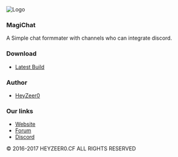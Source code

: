 <!DOCTYPE html>
<html>
<img src="http://api.heyzeer0.cf/jenkins/magichat/logo.png" alt="Logo">
<h3>MagiChat</h3>
<p>A Simple chat formmater with channels who can integrate discord.</p>

<h3>Download</h3>
<ul>
  <li><a href="http://ci.heyzeer0.cf/job/MagiChat/lastSuccessfulBuild/artifact/build/libs/MagiChat-3.0-all.jar">Latest Build</a></li>
</ul>

<h3>Author</h3>
<ul>
  <li><a href="http://forum.magitechserver.com/members/heyzeer0.95/">HeyZeer0</a></li>
</ul>

<h3>Our links</h3>
<ul>
  <li><a href="http://magitechserver.com/">Website</a></li>
  <li><a href="http://forum.magitechserver.com/">Forum</a></li>
  <li><a href="https://discord.gg/0uUBwnaYnXmFoa56">Discord</a></li>
</ul>
</html>
© 2016-2017 HEYZEER0.CF ALL RIGHTS RESERVED

